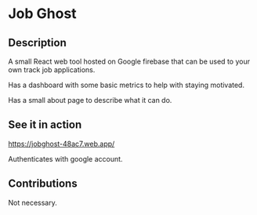 # Job Ghost

## Description
A small React web tool hosted on Google firebase that can be used to your own track job applications.

Has a dashboard with some basic metrics to help with staying motivated.

Has a small about page to describe what it can do.


## See it in action
https://jobghost-48ac7.web.app/

Authenticates with  google account.

## Contributions
Not necessary.




